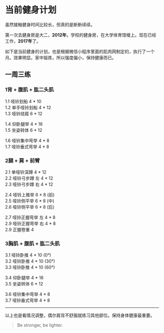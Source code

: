 # 当前健身计划   
虽然接触健身时间比较长，但真的是断断续续。   

第一次去健身房是大二，**2012年**。学校的健身房，在大学体育馆楼上。现在已经工作，**2017年**了。

如下是当前健身的计划，也是根据微信小程序里面的肌肉网制定的，执行了一个月。效果明显。家中锻炼，所以强度偏小，保持健康而已。

## 一周三练 
### 1背 + 腹肌 + 肱二头肌  
1.1 哑铃划船 4 * 10  
1.2 单手哑铃划船 4 * 12  
1.3 哑铃绕肩 6 * 12  

1.4 仰卧腿举 4 * 16  
1.5 坐姿转体 6 * 12  

1.6 哑铃集中弯举 4 * 8  
1.7 哑铃垂式弯举 4 * 8 


### 2腿 + 肩 + 前臂
2.1 单哑铃深蹲 4 * 12  
2.2 哑铃弓步蹲 左 4 * 12  
2.3 哑铃弓步蹲 右 4 * 12  
 
2.4 哑铃上推举  6 * 8 (前)   
2.5 哑铃侧平举  6 * 8 (中)  
2.6 哑铃侧平举  6 * 8 (后)   

2.7 哑铃正握弯举 左 4 * 8  
2.9 哑铃正握弯举 右 4 * 8  
2.9 正握卷重 4


### 3胸肌 + 腹肌 + 肱二头肌  
3.1 哑铃卧推 4 * 10 (0°)   
3.2 哑铃卧推 4 * 10 (30°)   
3.3 哑铃卧推 4 * 10 (60°)  
  
3.4 仰卧腿举 4 * 16  
3.5 坐姿转体 6 * 12

3.6 哑铃集中弯举 4 * 8  
3.7 哑铃垂式弯举 4 * 8


---
以上也是看情况调整，偶尔肩背不舒服就练习其他部位。保持身体健康最重要。
> Be stronger, be lighter.

